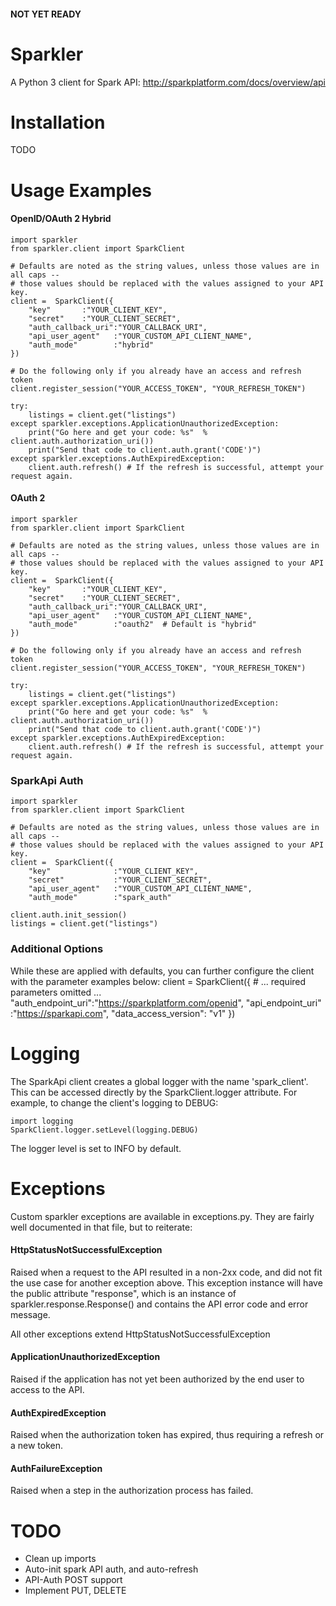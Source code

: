 #### NOT YET READY

Sparkler
========
A Python 3 client for Spark API: http://sparkplatform.com/docs/overview/api

Installation
========
TODO

Usage Examples
========
#### OpenID/OAuth 2 Hybrid
    import sparkler
    from sparkler.client import SparkClient

    # Defaults are noted as the string values, unless those values are in all caps --
    # those values should be replaced with the values assigned to your API key.
    client =  SparkClient({
        "key"       :"YOUR_CLIENT_KEY",  
        "secret"    :"YOUR_CLIENT_SECRET", 
        "auth_callback_uri":"YOUR_CALLBACK_URI", 
        "api_user_agent"   :"YOUR_CUSTOM_API_CLIENT_NAME",
        "auth_mode"        :"hybrid"
    })

    # Do the following only if you already have an access and refresh token
    client.register_session("YOUR_ACCESS_TOKEN", "YOUR_REFRESH_TOKEN")

    try:
        listings = client.get("listings")
    except sparkler.exceptions.ApplicationUnauthorizedException:
        print("Go here and get your code: %s"  % client.auth.authorization_uri())
        print("Send that code to client.auth.grant('CODE')")
    except sparkler.exceptions.AuthExpiredException:
        client.auth.refresh() # If the refresh is successful, attempt your request again.

#### OAuth 2
    import sparkler
    from sparkler.client import SparkClient

    # Defaults are noted as the string values, unless those values are in all caps --
    # those values should be replaced with the values assigned to your API key.
    client =  SparkClient({
        "key"       :"YOUR_CLIENT_KEY",  
        "secret"    :"YOUR_CLIENT_SECRET", 
        "auth_callback_uri":"YOUR_CALLBACK_URI", 
        "api_user_agent"   :"YOUR_CUSTOM_API_CLIENT_NAME",
        "auth_mode"        :"oauth2"  # Default is "hybrid"
    })

    # Do the following only if you already have an access and refresh token
    client.register_session("YOUR_ACCESS_TOKEN", "YOUR_REFRESH_TOKEN")

    try:
        listings = client.get("listings")
    except sparkler.exceptions.ApplicationUnauthorizedException:
        print("Go here and get your code: %s"  % client.auth.authorization_uri())
        print("Send that code to client.auth.grant('CODE')")
    except sparkler.exceptions.AuthExpiredException:
        client.auth.refresh() # If the refresh is successful, attempt your request again.

### SparkApi Auth
    import sparkler
    from sparkler.client import SparkClient

    # Defaults are noted as the string values, unless those values are in all caps --
    # those values should be replaced with the values assigned to your API key.
    client =  SparkClient({
        "key"              :"YOUR_CLIENT_KEY",  
        "secret"           :"YOUR_CLIENT_SECRET", 
        "api_user_agent"   :"YOUR_CUSTOM_API_CLIENT_NAME",
        "auth_mode"        :"spark_auth"

    client.auth.init_session()
    listings = client.get("listings")  

### Additional Options
While these are applied with defaults, you can further configure the client with the parameter examples below:
    client =  SparkClient({
        # ... required parameters omitted ...
        "auth_endpoint_uri":"https://sparkplatform.com/openid",
        "api_endpoint_uri" :"https://sparkapi.com",
        "data_access_version": "v1"
    })

Logging
=======
The SparkApi client creates a global logger with the name 'spark_client'.  This can be accessed directly by the SparkClient.logger attribute.  For example, to change the client's logging to DEBUG:

    import logging
    SparkClient.logger.setLevel(logging.DEBUG)

The logger level is set to INFO by default.


Exceptions
========
Custom sparkler exceptions are available in exceptions.py.  They are fairly well documented 
in that file, but to reiterate:

#### HttpStatusNotSuccessfulException
Raised when a request to the API resulted in a non-2xx code, and did not fit the use
case for another exception above.  This exception instance will have the public 
attribute "response", which is an instance of sparkler.response.Response() and contains
the API error code and error message.

All other exceptions extend HttpStatusNotSuccessfulException

#### ApplicationUnauthorizedException
Raised if the application has not yet been authorized by the end user
to access to the API.

#### AuthExpiredException
Raised when the authorization token has expired, thus requiring a refresh or a new token.

#### AuthFailureException
Raised when a step in the authorization process has failed. 


TODO
========
* Clean up imports
* Auto-init spark API auth, and auto-refresh
* API-Auth POST support
* Implement PUT, DELETE
